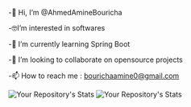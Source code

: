 -👋 Hi, I’m @AhmedAmineBouricha

-🤓I’m interested in softwares

-🌱 I’m currently learning Spring Boot

-💞 I’m looking to collaborate on opensource projects

-📫 How to reach me : bourichaamine0@gmail.com

![Your Repository's Stats](https://github-readme-stats.vercel.app/api?username=ahmedamine12&show_icons=true)
![Your Repository's Stats](https://github-readme-stats.vercel.app/api/top-langs/?username=ahmedamine12&theme=blue-green)
